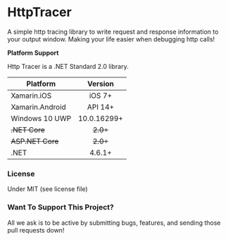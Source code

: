 # HttpTracer
A simple http tracing library to write request and response information to your output window. Making your life easier when debugging http calls!

**Platform Support**

Http Tracer is a .NET Standard 2.0 library.

|Platform|Version|
| ------------------- | :------------------: |
|Xamarin.iOS|iOS 7+|
|Xamarin.Android|API 14+|
|Windows 10 UWP|10.0.16299+|
|~~.NET Core~~|~~2.0+~~|
|~~ASP.NET Core~~|~~2.0+~~|
|.NET|4.6.1+|

### License
Under MIT (see license file)

### Want To Support This Project?
All we ask is to be active by submitting bugs, features, and sending those pull requests down!